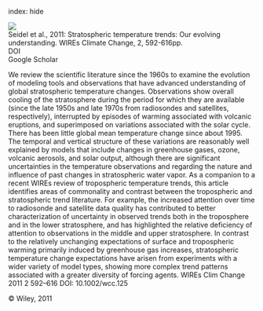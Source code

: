 index: hide

<div class="Citation">
    <div class="Citation-thumb CitationThumb-linked"  data-href="https://doi.org/10.1002/wcc.125">
      <img src="https://static.claimspace.cloud/climate-study-static/refs/thumbs/10/Seidel_et_al_2011-thumb.png" />
    </div>

  <div class="Citation-body">
    <div class="Citation-text">Seidel et al., 2011: Stratospheric temperature trends: Our evolving understanding. <span class="Article-journal">WIREs Climate Change, </span><span class="Article-volume">2, </span>592-616pp.</div>
    <div class="Citation-links">
      <div class="CitationLink" data-href="https://doi.org/10.1002/wcc.125">
        <div class="CitationLink-icon CitationLink-Doi"></div>
        <div class="CitationLink-text">DOI</div>
      </div>
      <div class="CitationLink" data-href="https://scholar.google.com/scholar?q=10.1002/wcc.125">
        <div class="CitationLink-icon CitationLink-Scholar"></div>
        <div class="CitationLink-text">Google Scholar</div>
      </div>
    </div>
  </div>
</div>

We review the scientific literature since the 1960s to examine the evolution of modeling tools and observations that have advanced understanding of global stratospheric temperature changes. Observations show overall cooling of the stratosphere during the period for which they are available (since the late 1950s and late 1970s from radiosondes and satellites, respectively), interrupted by episodes of warming associated with volcanic eruptions, and superimposed on variations associated with the solar cycle. There has been little global mean temperature change since about 1995. The temporal and vertical structure of these variations are reasonably well explained by models that include changes in greenhouse gases, ozone, volcanic aerosols, and solar output, although there are significant uncertainties in the temperature observations and regarding the nature and influence of past changes in stratospheric water vapor. As a companion to a recent WIREs review of tropospheric temperature trends, this article identifies areas of commonality and contrast between the tropospheric and stratospheric trend literature. For example, the increased attention over time to radiosonde and satellite data quality has contributed to better characterization of uncertainty in observed trends both in the troposphere and in the lower stratosphere, and has highlighted the relative deficiency of attention to observations in the middle and upper stratosphere. In contrast to the relatively unchanging expectations of surface and tropospheric warming primarily induced by greenhouse gas increases, stratospheric temperature change expectations have arisen from experiments with a wider variety of model types, showing more complex trend patterns associated with a greater diversity of forcing agents. WIREs Clim Change 2011 2 592–616 DOI: 10.1002/wcc.125

<div class="Citation-copy">
&copy; Wiley, 2011
</div>